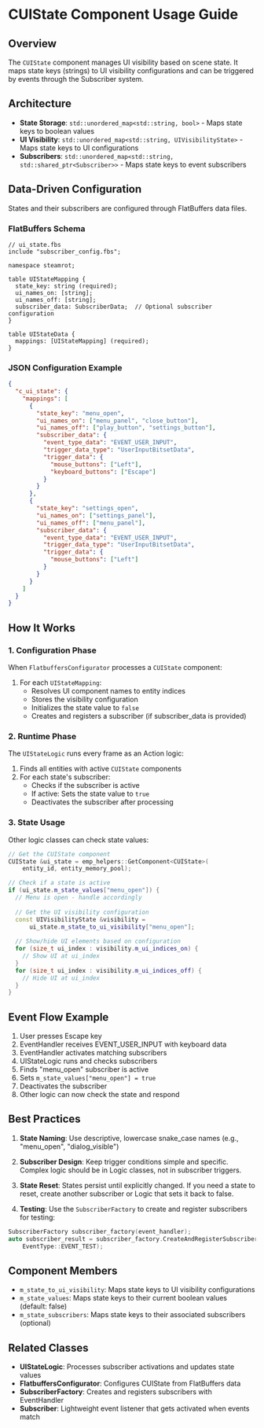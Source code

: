 # CUIState Component Usage Guide

## Overview

The `CUIState` component manages UI visibility based on scene state. It maps state keys (strings) to UI visibility configurations and can be triggered by events through the Subscriber system.

## Architecture

- **State Storage**: `std::unordered_map<std::string, bool>` - Maps state keys to boolean values
- **UI Visibility**: `std::unordered_map<std::string, UIVisibilityState>` - Maps state keys to UI configurations
- **Subscribers**: `std::unordered_map<std::string, std::shared_ptr<Subscriber>>` - Maps state keys to event subscribers

## Data-Driven Configuration

States and their subscribers are configured through FlatBuffers data files.

### FlatBuffers Schema

```fbs
// ui_state.fbs
include "subscriber_config.fbs";

namespace steamrot;

table UIStateMapping {
  state_key: string (required);
  ui_names_on: [string];
  ui_names_off: [string];
  subscriber_data: SubscriberData;  // Optional subscriber configuration
}

table UIStateData {
  mappings: [UIStateMapping] (required);
}
```

### JSON Configuration Example

```json
{
  "c_ui_state": {
    "mappings": [
      {
        "state_key": "menu_open",
        "ui_names_on": ["menu_panel", "close_button"],
        "ui_names_off": ["play_button", "settings_button"],
        "subscriber_data": {
          "event_type_data": "EVENT_USER_INPUT",
          "trigger_data_type": "UserInputBitsetData",
          "trigger_data": {
            "mouse_buttons": ["Left"],
            "keyboard_buttons": ["Escape"]
          }
        }
      },
      {
        "state_key": "settings_open",
        "ui_names_on": ["settings_panel"],
        "ui_names_off": ["menu_panel"],
        "subscriber_data": {
          "event_type_data": "EVENT_USER_INPUT",
          "trigger_data_type": "UserInputBitsetData",
          "trigger_data": {
            "mouse_buttons": ["Left"]
          }
        }
      }
    ]
  }
}
```

## How It Works

### 1. Configuration Phase

When `FlatbuffersConfigurator` processes a `CUIState` component:

1. For each `UIStateMapping`:
   - Resolves UI component names to entity indices
   - Stores the visibility configuration
   - Initializes the state value to `false`
   - Creates and registers a subscriber (if subscriber_data is provided)

### 2. Runtime Phase

The `UIStateLogic` runs every frame as an Action logic:

1. Finds all entities with active `CUIState` components
2. For each state's subscriber:
   - Checks if the subscriber is active
   - If active: Sets the state value to `true`
   - Deactivates the subscriber after processing

### 3. State Usage

Other logic classes can check state values:

```cpp
// Get the CUIState component
CUIState &ui_state = emp_helpers::GetComponent<CUIState>(
    entity_id, entity_memory_pool);

// Check if a state is active
if (ui_state.m_state_values["menu_open"]) {
  // Menu is open - handle accordingly
  
  // Get the UI visibility configuration
  const UIVisibilityState &visibility = 
      ui_state.m_state_to_ui_visibility["menu_open"];
  
  // Show/hide UI elements based on configuration
  for (size_t ui_index : visibility.m_ui_indices_on) {
    // Show UI at ui_index
  }
  for (size_t ui_index : visibility.m_ui_indices_off) {
    // Hide UI at ui_index
  }
}
```

## Event Flow Example

1. User presses Escape key
2. EventHandler receives EVENT_USER_INPUT with keyboard data
3. EventHandler activates matching subscribers
4. UIStateLogic runs and checks subscribers
5. Finds "menu_open" subscriber is active
6. Sets `m_state_values["menu_open"] = true`
7. Deactivates the subscriber
8. Other logic can now check the state and respond

## Best Practices

1. **State Naming**: Use descriptive, lowercase snake_case names (e.g., "menu_open", "dialog_visible")

2. **Subscriber Design**: Keep trigger conditions simple and specific. Complex logic should be in Logic classes, not in subscriber triggers.

3. **State Reset**: States persist until explicitly changed. If you need a state to reset, create another subscriber or Logic that sets it back to false.

4. **Testing**: Use the `SubscriberFactory` to create and register subscribers for testing:

```cpp
SubscriberFactory subscriber_factory(event_handler);
auto subscriber_result = subscriber_factory.CreateAndRegisterSubscriber(
    EventType::EVENT_TEST);
```

## Component Members

- `m_state_to_ui_visibility`: Maps state keys to UI visibility configurations
- `m_state_values`: Maps state keys to their current boolean values (default: false)
- `m_state_subscribers`: Maps state keys to their associated subscribers (optional)

## Related Classes

- **UIStateLogic**: Processes subscriber activations and updates state values
- **FlatbuffersConfigurator**: Configures CUIState from FlatBuffers data
- **SubscriberFactory**: Creates and registers subscribers with EventHandler
- **Subscriber**: Lightweight event listener that gets activated when events match
